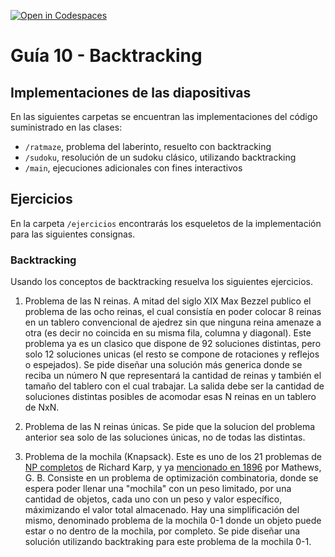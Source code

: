 [![Open in Codespaces](https://classroom.github.com/assets/launch-codespace-7f7980b617ed060a017424585567c406b6ee15c891e84e1186181d67ecf80aa0.svg)](https://classroom.github.com/open-in-codespaces?assignment_repo_id=11063455)
# Guía 10 - Backtracking
## Implementaciones de las diapositivas

En las siguientes carpetas se encuentran las implementaciones del código suministrado en las clases:

- `/ratmaze`, problema del laberinto, resuelto con backtracking
- `/sudoku`, resolución de un sudoku clásico, utilizando backtracking
- `/main`, ejecuciones adicionales con fines interactivos

## Ejercicios

En la carpeta `/ejercicios` encontrarás los esqueletos de la implementación para las siguientes consignas.

### Backtracking

Usando los conceptos de backtracking resuelva los siguientes ejercicios. 

1. Problema de las N reinas. A mitad del siglo XIX Max Bezzel publico el problema de las ocho reinas, el cual consistía en poder colocar 8 reinas en un tablero convencional de ajedrez sin que ninguna reina amenaze a otra (es decir no coincida en su misma fila, columna y diagonal). Este problema ya es un clasico que dispone de 92 soluciones distintas, pero solo 12 soluciones unicas (el resto se compone de rotaciones y reflejos o espejados).
Se pide diseñar una solución más generica donde se reciba un número N que representará la cantidad de reinas y también el tamaño del tablero con el cual trabajar. La salida debe ser la cantidad de soluciones distintas posibles de acomodar esas N reinas en un tablero de NxN.

2. Problema de las N reinas únicas. Se pide que la solucion del problema anterior sea solo de las soluciones únicas, no de todas las distintas.

3. Problema de la mochila (Knapsack). Este es uno de los 21 problemas de [NP completos](https://es.wikipedia.org/wiki/NP-completo) de Richard Karp, y ya [mencionado en 1896](https://doi.org/10.1112%2Fplms%2Fs1-28.1.486) por Mathews, G. B. Consiste en un problema de optimización combinatoria, donde se espera poder llenar una "mochila" con un peso limitado, por una cantidad de objetos, cada uno con un peso y valor específico, máximizando el valor total almacenado. Hay una simplificación del mismo, denominado problema de la mochila 0-1 donde un objeto puede estar o no dentro de la mochila, por completo.
Se pide diseñar una solución utilizando backtraking para este problema de la mochila 0-1.
